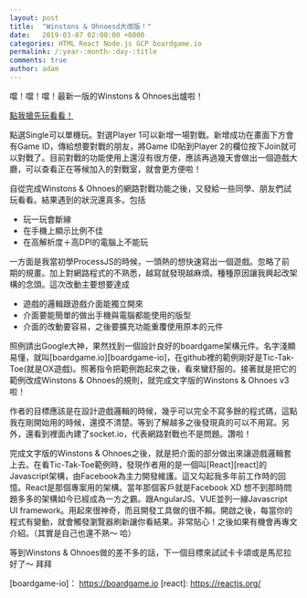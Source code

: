 ```yaml
---
layout: post
title:  "Winstons & Ohnoesd大改版！"
date:   2019-03-07 02:00:00 +0800
categories: HTML React Node.js GCP boardgame.io
permalink: /:year-:month-:day-:title
comments: true
author: adam
---
```

噹！噹！噹！最新一版的Winstons & Ohnoes出爐啦！

[點我搶先玩看看！][winstons-and-ohnoes-v3]

點選Single可以單機玩。對選Player 1可以新增一場對戰。新增成功在畫面下方會有Game ID，傳給想要對戰的朋友，將Game ID貼到Player 2的欄位按下Join就可以對戰了。目前對戰的功能使用上還沒有很方便，應該再過幾天會做出一個遊戲大廳，可以查看正在等候加入的對戰室，就會更方便啦！

自從完成Winstons & Ohnoes的網路對戰功能之後，又發給一些同學、朋友們試玩看看。結果遇到的狀況還真多。包括
- 玩一玩會斷線
- 在手機上顯示比例不佳
- 在高解析度＋高DPI的電腦上不能玩

一方面是我當初學ProcessJS的時候，一頭熱的想快速寫出一個遊戲。忽略了前期的規畫。加上對網路程式的不熟悉，越寫就發現越麻煩。種種原因讓我興起改架構的念頭。這次改動主要想要達成
- 遊戲的邏輯跟遊戲介面能獨立開來
- 介面要能簡單的做出手機與電腦都能使用的版型
- 介面的改動要容易，之後要擴充功能重覆使用原本的元件

照例請出Google大神，果然找到一個設計良好的boardgame架構元件。名字淺顯易懂，就叫[boardgame.io][boardgame-io]，在github裡的範例剛好是Tic-Tak-Toe(就是OX遊戲)。照著指令把範例跑起來之後，看來蠻舒服的。接著就是把它的範例改成Winstons & Ohnoes的規則，就完成文字版的Winstons & Ohnoes v3啦！

作者的目標應該是在設計遊戲邏輯的時候，幾乎可以完全不寫多餘的程式碼，這點我在剛開始用的時候，還摸不清楚。等到了解越多之後發現真的可以不用寫。另外，還看到裡面內建了socket.io，代表網路對戰也不是問題。讚啦！

完成文字版的Winstons & Ohnoes之後，就是把介面的部分做出來讓遊戲邏輯套上去。在看Tic-Tak-Toe範例時，發現作者用的是一個叫[React][react]的Javascript架構，由Facebook為主力開發維護。這又勾起我多年前工作時的回憶。React是那個專案用的架構。當年那個客戶就是Facebook XD 想不到那時問題多多的架構如今已經成為一方之霸。跟AngularJS、VUE並列一線Javascript UI framework。用起來很神奇，而且開發工具做的很不賴。開啟之後，每當你的程式有變動，就會觸發瀏覽器刷新讓你看結果。非常貼心！之後如果有機會再專文介紹。（其實是自己也還不熟～ 哈）

等到Winstons & Ohnoes做的差不多的話，下一個目標來試試卡卡頌或是馬尼拉好了～ 拜拜

[winstons-and-ohnoes-v3]: http://shincar.appspot.com/
[boardgame-io]： https://boardgame.io
[react]: https://reactjs.org/
